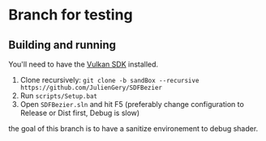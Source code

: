 # Branch for testing

<!-- Based on [Viktor Chlumský](https://github.com/Chlumsky/msdfgen) Master's thesis.   -->
<!-- Use [Walnut](https://github.com/TheCherno/Walnut). -->
## Building and running
You'll need to have the [Vulkan SDK](https://vulkan.lunarg.com/) installed.

1. Clone recursively: `git clone -b sandBox --recursive https://github.com/JulienGery/SDFBezier`
2. Run `scripts/Setup.bat`
3. Open `SDFBezier.sln` and hit F5 (preferably change configuration to Release or Dist first, Debug is slow)

the goal of this branch is to have a sanitize environement to debug shader.